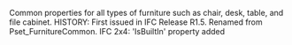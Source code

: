 ﻿Common properties for all types of furniture such as chair, desk, table, and file cabinet. HISTORY: First issued in IFC Release R1.5. Renamed from Pset_FurnitureCommon. IFC 2x4: 'IsBuiltIn' property added
